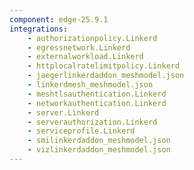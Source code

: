 ```yaml
---
component: edge-25.9.1
integrations:
    - authorizationpolicy.Linkerd
    - egressnetwork.Linkerd
    - externalworkload.Linkerd
    - httplocalratelimitpolicy.Linkerd
    - jaegerlinkerdaddon_meshmodel.json
    - linkerdmesh_meshmodel.json
    - meshtlsauthentication.Linkerd
    - networkauthentication.Linkerd
    - server.Linkerd
    - serverauthorization.Linkerd
    - serviceprofile.Linkerd
    - smilinkerdaddon_meshmodel.json
    - vizlinkerdaddon_meshmodel.json
---
```

